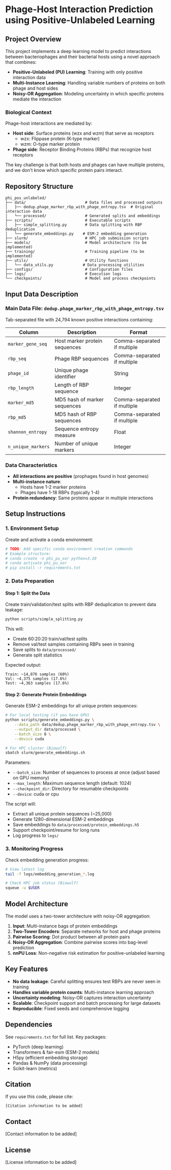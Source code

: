 # Phage-Host Interaction Prediction using Positive-Unlabeled Learning

## Project Overview

This project implements a deep learning model to predict interactions between bacteriophages and their bacterial hosts using a novel approach that combines:
- **Positive-Unlabeled (PU) Learning**: Training with only positive interaction data
- **Multi-Instance Learning**: Handling variable numbers of proteins on both phage and host sides
- **Noisy-OR Aggregation**: Modeling uncertainty in which specific proteins mediate the interaction

### Biological Context

Phage-host interactions are mediated by:
- **Host side**: Surface proteins (wzx and wzm) that serve as receptors
  - wzx: Flippase protein (K-type marker)
  - wzm: O-type marker protein
- **Phage side**: Receptor Binding Proteins (RBPs) that recognize host receptors

The key challenge is that both hosts and phages can have multiple proteins, and we don't know which specific protein pairs interact.

## Repository Structure

```
phi_pos_unlabeled/
├── data/                          # Data files and processed outputs
│   ├── dedup.phage_marker_rbp_with_phage_entropy.tsv  # Original interaction data
│   └── processed/                 # Generated splits and embeddings
├── scripts/                       # Executable scripts
│   ├── simple_splitting.py        # Data splitting with RBP deduplication
│   └── generate_embeddings.py    # ESM-2 embedding generation
├── slurm/                         # HPC job submission scripts
├── models/                        # Model architecture (to be implemented)
├── training/                      # Training pipeline (to be implemented)
├── utils/                         # Utility functions
│   └── data_utils.py             # Data processing utilities
├── configs/                       # Configuration files
├── logs/                          # Execution logs
└── checkpoints/                   # Model and process checkpoints
```

## Input Data Description

### Main Data File: `dedup.phage_marker_rbp_with_phage_entropy.tsv`

Tab-separated file with 24,794 known positive interactions containing:

| Column | Description | Format |
|--------|-------------|--------|
| `marker_gene_seq` | Host marker protein sequences | Comma-separated if multiple |
| `rbp_seq` | Phage RBP sequences | Comma-separated if multiple |
| `phage_id` | Unique phage identifier | String |
| `rbp_length` | Length of RBP sequence | Integer |
| `marker_md5` | MD5 hash of marker sequences | Comma-separated if multiple |
| `rbp_md5` | MD5 hash of RBP sequences | Comma-separated if multiple |
| `shannon_entropy` | Sequence entropy measure | Float |
| `n_unique_markers` | Number of unique markers | Integer |

### Data Characteristics
- **All interactions are positive** (prophages found in host genomes)
- **Multi-instance nature**: 
  - Hosts have 1-2 marker proteins
  - Phages have 1-18 RBPs (typically 1-4)
- **Protein redundancy**: Same proteins appear in multiple interactions

## Setup Instructions

### 1. Environment Setup

Create and activate a conda environment:

```bash
# TODO: Add specific conda environment creation commands
# Example structure:
# conda create -n phi_pu_xor python=3.10
# conda activate phi_pu_xor
# pip install -r requirements.txt
```

### 2. Data Preparation

#### Step 1: Split the Data

Create train/validation/test splits with RBP deduplication to prevent data leakage:

```bash
python scripts/simple_splitting.py
```

This will:
- Create 60:20:20 train/val/test splits
- Remove val/test samples containing RBPs seen in training
- Save splits to `data/processed/`
- Generate split statistics

Expected output:
```
Train: ~14,876 samples (60%)
Val: ~4,375 samples (17.6%)
Test: ~4,363 samples (17.6%)
```

#### Step 2: Generate Protein Embeddings

Generate ESM-2 embeddings for all unique protein sequences:

```bash
# For local testing (if you have GPU)
python scripts/generate_embeddings.py \
    --data_path data/dedup.phage_marker_rbp_with_phage_entropy.tsv \
    --output_dir data/processed \
    --batch_size 8 \
    --device cuda

# For HPC cluster (Biowulf)
sbatch slurm/generate_embeddings.sh
```

Parameters:
- `--batch_size`: Number of sequences to process at once (adjust based on GPU memory)
- `--max_length`: Maximum sequence length (default: 1024)
- `--checkpoint_dir`: Directory for resumable checkpoints
- `--device`: cuda or cpu

The script will:
- Extract all unique protein sequences (~25,000)
- Generate 1280-dimensional ESM-2 embeddings
- Save embeddings to `data/processed/protein_embeddings.h5`
- Support checkpoint/resume for long runs
- Log progress to `logs/`

### 3. Monitoring Progress

Check embedding generation progress:
```bash
# View latest log
tail -f logs/embedding_generation_*.log

# Check HPC job status (Biowulf)
squeue -u $USER
```

## Model Architecture

The model uses a two-tower architecture with noisy-OR aggregation:

1. **Input**: Multi-instance bags of protein embeddings
2. **Two-Tower Encoders**: Separate networks for host and phage proteins
3. **Pairwise Scoring**: Dot product between all protein pairs
4. **Noisy-OR Aggregation**: Combine pairwise scores into bag-level prediction
5. **nnPU Loss**: Non-negative risk estimation for positive-unlabeled learning

## Key Features

- **No data leakage**: Careful splitting ensures test RBPs are never seen in training
- **Handles variable protein counts**: Multi-instance learning approach
- **Uncertainty modeling**: Noisy-OR captures interaction uncertainty
- **Scalable**: Checkpoint support and batch processing for large datasets
- **Reproducible**: Fixed seeds and comprehensive logging

## Dependencies

See `requirements.txt` for full list. Key packages:
- PyTorch (deep learning)
- Transformers & fair-esm (ESM-2 models)
- H5py (efficient embedding storage)
- Pandas & NumPy (data processing)
- Scikit-learn (metrics)

## Citation

If you use this code, please cite:
```
[Citation information to be added]
```

## Contact

[Contact information to be added]

## License

[License information to be added]